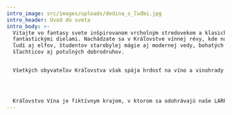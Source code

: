 ```yaml
---
intro_image: src/images/uploads/dedina_s_ľuďmi.jpg
intro_header: Úvod do sveta
intro_body: >-
  Vitajte vo fantasy svete inšpirovanom vrcholným stredovekom a klasickými
  fantastickými dielami. Nachádzate sa v Kráľovstve vínnej révy, kde narazíte na
  ľudí aj elfov, študentov starobylej mágie aj modernej vedy, bohatých
  šľachticov aj potulných dobrodruhov.


  Všetkých obyvateľov Kráľovstva však spája hrdosť na víno a vinohrady 




  Kráľovstvo Vína je fiktívnym krajom, v ktorom sa odohrávajú naše LARPy. Je narážkou na naše vlastné dejiny, preto by ani vám nemalo robiť problém doňho zapadnúť. Predstavte si stredovekú Európu, pridajte k nej báje, čary a nadprirodzené bytosti, trošku vtipu a ste tam. V mestách a dedinách kráľovstva môžete stretnúť ľudí, ktorí ho za dávnych čias vybudovali, no okrem nich tu žije mnoho ďalších neobyčajných bytostí. V lesoch sa prechádzajú elfovia a víly, v horách sa potulujú trpaslíci a trolovia. Kráľovstvu vládne kráľ, ktorý sídli v Kráľovskom meste, no na významných panstvách ho zastupujú šľachtici z bohatých rodov. V pohraničí môžete naraziť na vojakov bojujúcich proti susednej Vodárskej ríši, mágov študujúcich tajomné umenia, či kňazov pátrajúcich po tajomstvách života. Ak chcete nahliadnuť do sveta Kráľovstva Vína, pozerajte a čítajte!
---
```

